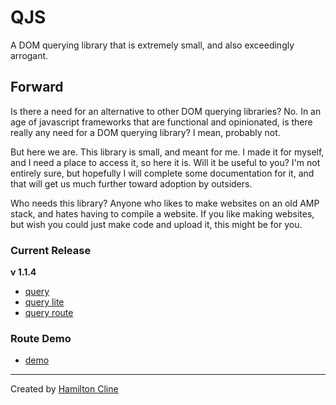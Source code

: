 # QJS

A DOM querying library that is extremely small, and also exceedingly arrogant.

## Forward

Is there a need for an alternative to other DOM querying libraries? No. In an age of javascript frameworks that are functional and opinionated, is there really any need for a DOM querying library? I mean, probably not.

But here we are. This library is small, and meant for me. I made it for myself, and I need a place to access it, so here it is. Will it be useful to you? I'm not entirely sure, but hopefully I will complete some documentation for it, and that will get us much further toward adoption by outsiders.

Who needs this library? Anyone who likes to make websites on an old AMP stack, and hates having to compile a website. If you like making websites, but wish you could just make code and upload it, this might be for you.

### Current Release

**v 1.1.4**

- [query](https://cdn.jsdelivr.net/gh/bronkula/qjs@v1.1.4/dist/query.min.js)
- [query lite](https://cdn.jsdelivr.net/gh/bronkula/qjs@v1.1.4/dist/query-lite.min.js)
- [query route](https://cdn.jsdelivr.net/gh/bronkula/qjs@v1.1.4/dist/query-route.min.js)

### Route Demo

- [demo](https://bronkula.github.io/qjs/)

---

Created by [Hamilton Cline](https://hdraws.com)